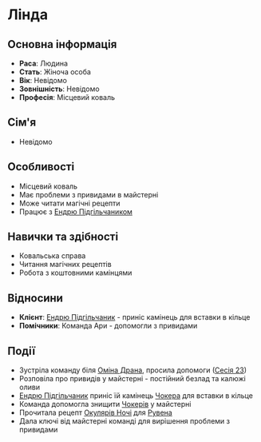 # Лінда

## Основна інформація
- **Раса**: Людина
- **Стать**: Жіноча особа
- **Вік**: Невідомо
- **Зовнішність**: Невідомо
- **Професія**: Місцевий коваль

## Сім'я
- Невідомо

## Особливості
- Місцевий коваль
- Має проблеми з привидами в майстерні
- Може читати магічні рецепти
- Працює з [Ендрю Підгільчаником](Ендрю_Підгільчаник.md)

## Навички та здібності
- Ковальська справа
- Читання магічних рецептів
- Робота з коштовними камінцями

## Відносини
- **Клієнт**: [Ендрю Підгільчаник](Ендрю_Підгільчаник.md) - приніс камінець для вставки в кільце
- **Помічники**: Команда Ари - допомогли з привидами

## Події
- Зустріла команду біля [Оміна Драна](Омін_Дран.md), просила допомоги ([Сесія 23](Notes/Сесія_zяzя23.md))
- Розповіла про привидів у майстерні - постійний безлад та калюжі оливи
- [Ендрю Підгільчаник](Ендрю_Підгільчаник.md) приніс їй камінець [Чокера](Чокер.md) для вставки в кільце
- Команда допомогла знищити [Чокерів](Чокер.md) у майстерні
- Прочитала рецепт [Окулярів Ночі](Окуляри_Ночі.md) для [Рувена](Рувен.md)
- Дала ключі від майстерні команді для вирішення проблеми з привидами

